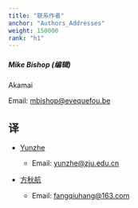 ```yaml
---
title: "联系作者"
anchor: "Authors_Addresses"
weight: 150000
rank: "h1"
---
```


##### Mike Bishop (编辑)

Akamai

Email: [mbishop@evequefou.be](mailto:mbishop@evequefou.be)

## 译

- [Yunzhe](https://github.com/YunzheZJU)
    - Email: yunzhe@zju.edu.cn

- [方秋航](https://github.com/fangqiuhang)
    - Email: fangqiuhang@163.com
